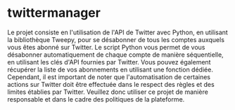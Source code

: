 # twittermanager
Le projet consiste en l'utilisation de l'API de Twitter avec Python, en utilisant la bibliothèque Tweepy, pour se désabonner de tous les comptes auxquels vous êtes abonné sur Twitter. Le script Python vous permet de vous désabonner automatiquement de chaque compte de manière séquentielle, en utilisant les clés d'API fournies par Twitter. Vous pouvez également récupérer la liste de vos abonnements en utilisant une fonction dédiée. Cependant, il est important de noter que l'automatisation de certaines actions sur Twitter doit être effectuée dans le respect des règles et des limites établies par Twitter. Veuillez donc utiliser ce projet de manière responsable et dans le cadre des politiques de la plateforme.
